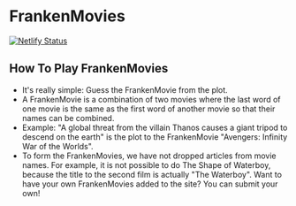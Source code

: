 # FrankenMovies

[![Netlify Status](https://api.netlify.com/api/v1/badges/10aef851-243f-41b3-a5fa-99da9f0f8545/deploy-status)](https://app.netlify.com/sites/wizardly-austin-4af63f/deploys)

## How To Play FrankenMovies

* It's really simple: Guess the FrankenMovie from the plot.
* A FrankenMovie is a combination of two movies where the last word of one movie is the same as the first word of another movie so that their names can be combined.
* Example: "A global threat from the villain Thanos causes a giant tripod to descend on the earth" is the plot to the FrankenMovie "Avengers: Infinity War of the Worlds".
* To form the FrankenMovies, we have not dropped articles from movie names. For example, it is not possible to do The Shape of Waterboy, because the title to the second film is actually "The Waterboy".
Want to have your own FrankenMovies added to the site? You can submit your own!